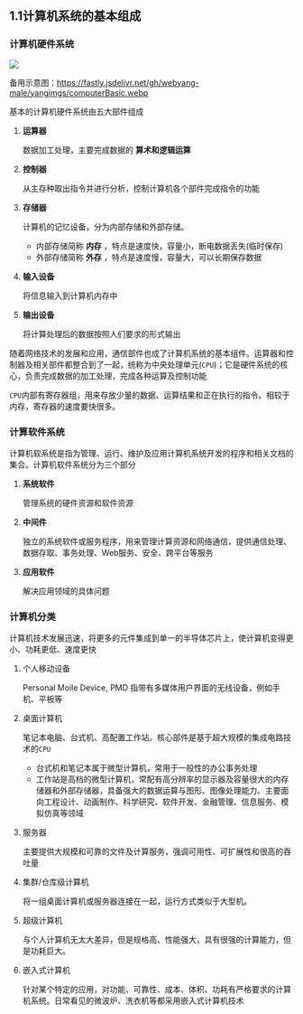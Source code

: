 

## 1.1计算机系统的基本组成

### 计算机硬件系统

![](https://fastly.jsdelivr.net/gh/webyang-male/yangimgs/computerBasic01.webp)

备用示意图：https://fastly.jsdelivr.net/gh/webyang-male/yangimgs/computerBasic.webp

基本的计算机硬件系统由五大部件组成

1. **运算器**

   数据加工处理，主要完成数据的 **算术和逻辑运算**

2. **控制器**

   从主存种取出指令并进行分析，控制计算机各个部件完成指令的功能

3. **存储器**

   计算机的记忆设备，分为内部存储和外部存储。

   - 内部存储简称 **内存** ，特点是速度快，容量小，断电数据丢失(临时保存)
   - 外部存储简称 **外存** ，特点是速度慢，容量大，可以长期保存数据

4. **输入设备**

   将信息输入到计算机内存中

5. **输出设备**

   将计算处理后的数据按照人们要求的形式输出

随着网络技术的发展和应用，通信部件也成了计算机系统的基本组件。运算器和控制器及相关部件都整合到了一起，统称为中央处理单元(`CPU`)；它是硬件系统的核心，负责完成数据的加工处理，完成各种运算及控制功能

`CPU`内部有寄存器组，用来存放少量的数据、运算结果和正在执行的指令。相较于内存，寄存器的速度要快很多。

###  计算软件系统

计算机软系统是指为管理、运行、维护及应用计算机系统开发的程序和相关文档的集合。计算机软件系统分为三个部分

1. **系统软件**

   管理系统的硬件资源和软件资源

2. **中间件**

   独立的系统软件或服务程序，用来管理计算资源和网络通信，提供通信处理、数据存取、事务处理、Web服务、安全、跨平台等服务

3. **应用软件**

   解决应用领域的具体问题

### 计算机分类

计算机技术发展迅速，将更多的元件集成到单一的半导体芯片上，使计算机变得更小、功耗更低、速度更快

1. 个人移动设备

   Personal Moile Device, PMD 指带有多媒体用户界面的无线设备，例如手机、平板等

2. 桌面计算机

   笔记本电脑、台式机、高配置工作站。核心部件是基于超大规模的集成电路技术的`CPU`

   - 台式机和笔记本属于微型计算机，常用于一般性的办公事务处理
   - 工作站是高档的微型计算机，常配有高分辨率的显示器及容量很大的内存储器和外部存储器，具备强大的数据运算与图形、图像处理能力。主要面向工程设计、动画制作、科学研究、软件开发、金融管理、信息服务、模拟仿真等领域

3. 服务器

   主要提供大规模和可靠的文件及计算服务，强调可用性、可扩展性和很高的吞吐量

4. 集群/仓库级计算机

   将一组桌面计算机或服务器连接在一起，运行方式类似于大型机。

5. 超级计算机

   与个人计算机无太大差异，但是规格高、性能强大，具有很强的计算能力，但是功耗巨大。

6. 嵌入式计算机

   针对某个特定的应用，对功能、可靠性、成本、体积、功耗有严格要求的计算机系统。日常看见的微波炉、洗衣机等都采用嵌入式计算机技术

